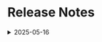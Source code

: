 # Release Notes

<details>
  <summary>2025-05-16</summary>

## Infrastructure Changes

NA

## Content Changes

NA

## Screenshot Updates

  Getting Started: Updated the page with the architecture diagram.
  
  Lab 01: Added a note to close the Query Editor preview and resolved rendering issues.
  
  Lab 02: Included a note regarding the pop-up that appears when working with Azure Cosmos DB. Updated the SQL query to reflect the correct database name.
  
  Lab 03: Added numbering next to the action items to enhance user experience.
  
  Lab 05: Updated the instructions based on the correct data retrieved after querying the database.

## Testing Notes

- **Testing Date**: 2025-05-16
- **Tester**: [Sachitha B S]
- **Resolved Issues**: NA

---
</details>

